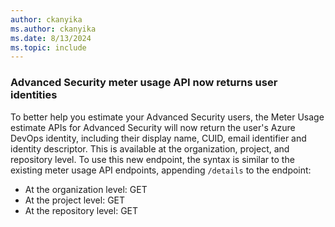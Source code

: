 ```yaml
---
author: ckanyika
ms.author: ckanyika
ms.date: 8/13/2024
ms.topic: include
---
```


### Advanced Security meter usage API now returns user identities

To better help you estimate your Advanced Security users, the Meter Usage estimate APIs for Advanced Security will now return the user's Azure DevOps identity, including their display name, CUID, email identifier and identity descriptor. This is available at the organization, project, and repository level. To use this new endpoint, the syntax is similar to the existing meter usage API endpoints, appending `/details` to the endpoint: 

- At the organization level: GET 
- At the project level: GET 
- At the repository level: GET 